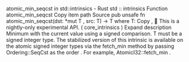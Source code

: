 atomic_min_seqcst in std::intrinsics - Rust
std
::
intrinsics
Function
atomic_min_seqcst
Copy item path
Source
pub unsafe fn atomic_min_seqcst<T>(dst:
*mut T
, src: T) -> T
where
    T:
Copy
,
🔬
This is a nightly-only experimental API. (
core_intrinsics
)
Expand description
Minimum with the current value using a signed comparison.
T
must be a signed integer type.
The stabilized version of this intrinsic is available on the
atomic
signed integer types via the
fetch_min
method by passing
Ordering::SeqCst
as the
order
. For example,
AtomicI32::fetch_min
.